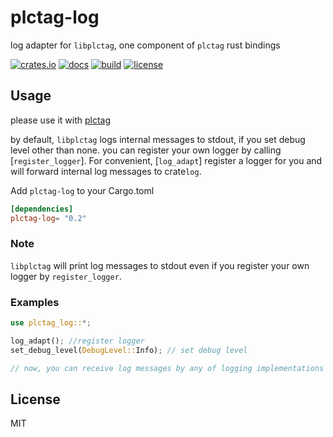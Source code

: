 # plctag-log

log adapter for `libplctag`, one component of `plctag` rust bindings

[![crates.io](https://img.shields.io/crates/v/plctag-log.svg)](https://crates.io/crates/plctag-log)
[![docs](https://docs.rs/plctag-log/badge.svg)](https://docs.rs/plctag-log)
[![build](https://github.com/joylei/plctag-rs/workflows/build/badge.svg?branch=master)](https://github.com/joylei/plctag-rs/actions?query=workflow%3A%22build%22)
[![license](https://img.shields.io/crates/l/plctag.svg)](https://github.com/joylei/plctag-rs/blob/master/LICENSE)

## Usage

please use it with [plctag](https://crates.io/crates/plctag)

by default, `libplctag` logs internal messages to stdout, if you set debug level other than none.
you can register your own logger by calling [`register_logger`].
For convenient, [`log_adapt`] register a logger for you and will forward internal log messages to crate`log`.

Add `plctag-log` to your Cargo.toml

```toml
[dependencies]
plctag-log= "0.2"
```

### Note

`libplctag` will print log messages to stdout even if you register your own logger by `register_logger`.

### Examples

```rust
use plctag_log::*;

log_adapt(); //register logger
set_debug_level(DebugLevel::Info); // set debug level

// now, you can receive log messages by any of logging implementations of crate `log`
```

## License

MIT
